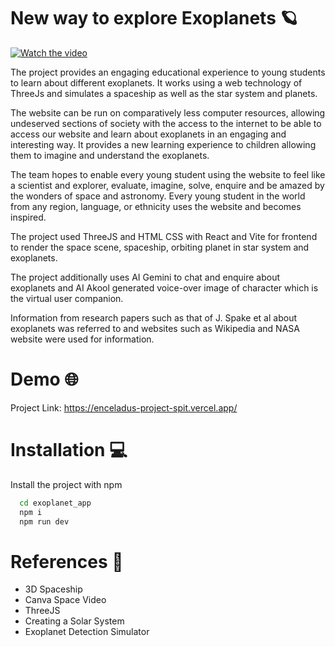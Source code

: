 # New way to explore Exoplanets 🪐

[![Watch the video](https://i.sstatic.net/Vp2cE.png)](https://drive.google.com/file/d/1nGkgNQ4pIi5n5l6A3cfEkVeGj-WMWv16/view?usp=sharing)

The project provides an engaging educational experience to young students to learn about different exoplanets. It works using a web technology of ThreeJs and simulates a spaceship as well as the star system and planets. 

The website can be run on comparatively less computer resources, allowing undeserved sections of society with the access to the internet to be able to access our website and learn about exoplanets in an engaging and interesting way. It provides a new learning experience to children allowing them to imagine and understand the exoplanets. 

The team hopes to enable every young student using the website to feel like a scientist and explorer, evaluate, imagine, solve, enquire and be amazed by the wonders of space and astronomy. Every young student in the world from any region, language, or ethnicity  uses the website and becomes inspired.

The project used ThreeJS and HTML CSS with React and Vite for frontend to render the space scene, spaceship, orbiting planet in star system and exoplanets.

The project additionally uses AI Gemini to chat and enquire about exoplanets and AI Akool generated voice-over image of character which is the virtual user companion.

Information from research papers such as that of J. Spake et al about exoplanets was referred to and websites such as Wikipedia and NASA website were used for information.


# Demo 🌐

Project Link: https://enceladus-project-spit.vercel.app/

# Installation 💻

Install the project with npm

```bash
  cd exoplanet_app
  npm i
  npm run dev
```
    

# References 📙

 - 3D Spaceship
 - Canva Space Video
 - ThreeJS
 - Creating a Solar System
 - Exoplanet Detection Simulator